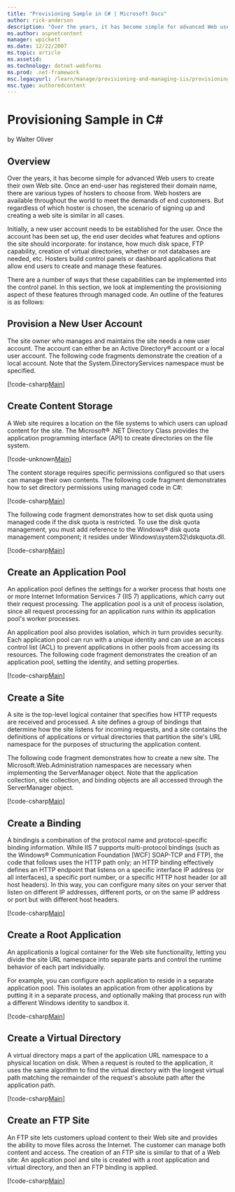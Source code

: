 ```yaml
---
title: "Provisioning Sample in C# | Microsoft Docs"
author: rick-anderson
description: "Over the years, it has become simple for advanced Web users to create their own Web site. Once an end-user has registered their domain name, there are variou..."
ms.author: aspnetcontent
manager: wpickett
ms.date: 12/22/2007
ms.topic: article
ms.assetid: 
ms.technology: dotnet-webforms
ms.prod: .net-framework
msc.legacyurl: /learn/manage/provisioning-and-managing-iis/provisioning-sample-in-c
msc.type: authoredcontent
---
```

Provisioning Sample in C#
====================
by Walter Oliver

## Overview

Over the years, it has become simple for advanced Web users to create their own Web site. Once an end-user has registered their domain name, there are various types of hosters to choose from. Web hosters are available throughout the world to meet the demands of end customers. But regardless of which hoster is chosen, the scenario of signing up and creating a web site is similar in all cases.

Initially, a new user account needs to be established for the user. Once the account has been set up, the end user decides what features and options the site should incorporate: for instance, how much disk space, FTP capability, creation of virtual directories, whether or not databases are needed, etc. Hosters build control panels or dashboard applications that allow end users to create and manage these features.

There are a number of ways that these capabilities can be implemented into the control panel. In this section, we look at implementing the provisioning aspect of these features through managed code. An outline of the features is as follows:

## Provision a New User Account

The site owner who manages and maintains the site needs a new user account. The account can either be an Active Directory® account or a local user account. The following code fragments demonstrate the creation of a local account. Note that the System.DirectoryServices namespace must be specified.


[!code-csharp[Main](provisioning-sample-in-c/samples/sample1.cs)]


## Create Content Storage

A Web site requires a location on the file systems to which users can upload content for the site. The Microsoft® .NET Directory Class provides the application programming interface (API) to create directories on the file system.


[!code-unknown[Main](provisioning-sample-in-c/samples/sample-127148-2.unknown)]


The content storage requires specific permissions configured so that users can manage their own contents. The following code fragment demonstrates how to set directory permissions using managed code in C#:


[!code-csharp[Main](provisioning-sample-in-c/samples/sample3.cs)]


The following code fragment demonstrates how to set disk quota using managed code if the disk quota is restricted. To use the disk quota management, you must add reference to the Windows® disk quota management component; it resides under Windows\system32\dskquota.dll.


[!code-csharp[Main](provisioning-sample-in-c/samples/sample4.cs)]


## Create an Application Pool

An application pool defines the settings for a worker process that hosts one or more Internet Information Services 7 (IIS 7) applications, which carry out their request processing. The application pool is a unit of process isolation, since all request processing for an application runs within its application pool's worker processes.

An application pool also provides isolation, which in turn provides security. Each application pool can run with a unique identity and can use an access control list (ACL) to prevent applications in other pools from accessing its resources. The following code fragment demonstrates the creation of an application pool, setting the identity, and setting properties.


[!code-csharp[Main](provisioning-sample-in-c/samples/sample5.cs)]

<a id="CreateWebsite"></a>

## Create a Site

A site is the top-level logical container that specifies how HTTP requests are received and processed. A site defines a group of bindings that determine how the site listens for incoming requests, and a site contains the definitions of applications or virtual directories that partition the site's URL namespace for the purposes of structuring the application content.

The following code fragment demonstrates how to create a new site. The Microsoft.Web.Administration namespaces are necessary when implementing the ServerManager object. Note that the application collection, site collection, and binding objects are all accessed through the ServerManager object.


[!code-csharp[Main](provisioning-sample-in-c/samples/sample6.cs)]


## Create a Binding

A bindingis a combination of the protocol name and protocol-specific binding information. While IIS 7 supports multi-protocol bindings (such as the Windows® Communication Foundation [WCF] SOAP-TCP and FTP), the code that follows uses the HTTP path only; an HTTP binding effectively defines an HTTP endpoint that listens on a specific interface IP address (or all interfaces), a specific port number, or a specific HTTP host header (or all host headers). In this way, you can configure many sites on your server that listen on different IP addresses, different ports, or on the same IP address or port but with different host headers.


[!code-csharp[Main](provisioning-sample-in-c/samples/sample7.cs)]


## Create a Root Application

An applicationis a logical container for the Web site functionality, letting you divide the site URL namespace into separate parts and control the runtime behavior of each part individually.

For example, you can configure each application to reside in a separate application pool. This isolates an application from other applications by putting it in a separate process, and optionally making that process run with a different Windows identity to sandbox it.


[!code-csharp[Main](provisioning-sample-in-c/samples/sample8.cs)]


## Create a Virtual Directory

A virtual directory maps a part of the application URL namespace to a physical location on disk. When a request is routed to the application, it uses the same algorithm to find the virtual directory with the longest virtual path matching the remainder of the request's absolute path after the application path.


[!code-csharp[Main](provisioning-sample-in-c/samples/sample9.cs)]

<a id="CreateFTPsite"></a>

## Create an FTP Site

An FTP site lets customers upload content to their Web site and provides the ability to move files across the Internet. The customer can manage both content and access. The creation of an FTP site is similar to that of a Web site: An application pool and site is created with a root application and virtual directory, and then an FTP binding is applied.


[!code-csharp[Main](provisioning-sample-in-c/samples/sample10.cs)]